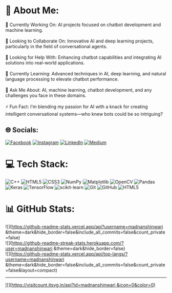# 💫 About Me:
🔭 Currently Working On: AI projects focused on chatbot development and machine learning.<br><br>👯 Looking to Collaborate On: Innovative AI and deep learning projects, particularly in the field of conversational agents.<br><br>🤝 Looking for Help With: Enhancing chatbot capabilities and integrating AI solutions into real-world applications.<br><br>🌱 Currently Learning: Advanced techniques in AI, deep learning, and natural language processing to elevate chatbot performance.<br><br>💬 Ask Me About: AI, machine learning, chatbot development, and any challenges you face in these domains.<br><br>⚡ Fun Fact: I'm blending my passion for AI with a knack for creating intelligent conversational systems—who knew bots could be so intriguing?


## 🌐 Socials:
[![Facebook](https://img.shields.io/badge/Facebook-%231877F2.svg?logo=Facebook&logoColor=white)](https://facebook.com/https://www.facebook.com/khan.adnankhan.5268?mibextid=ZbWKwL) [![Instagram](https://img.shields.io/badge/Instagram-%23E4405F.svg?logo=Instagram&logoColor=white)](https://instagram.com/https://www.instagram.com/itx_adnank?igsh=MWJjdTM4ZWpmZ3E0eg==) [![LinkedIn](https://img.shields.io/badge/LinkedIn-%230077B5.svg?logo=linkedin&logoColor=white)](https://linkedin.com/in/https://www.linkedin.com/in/muhammad-adnan-khan-133132251/) [![Medium](https://img.shields.io/badge/Medium-12100E?logo=medium&logoColor=white)](https://medium.com/@https://medium.com/@adnanshinwari884) 

# 💻 Tech Stack:
![C++](https://img.shields.io/badge/c++-%2300599C.svg?style=for-the-badge&logo=c%2B%2B&logoColor=white) ![HTML5](https://img.shields.io/badge/html5-%23E34F26.svg?style=for-the-badge&logo=html5&logoColor=white) ![CSS3](https://img.shields.io/badge/css3-%231572B6.svg?style=for-the-badge&logo=css3&logoColor=white) ![NumPy](https://img.shields.io/badge/numpy-%23013243.svg?style=for-the-badge&logo=numpy&logoColor=white) ![Matplotlib](https://img.shields.io/badge/Matplotlib-%23ffffff.svg?style=for-the-badge&logo=Matplotlib&logoColor=black) ![OpenCV](https://img.shields.io/badge/opencv-%23white.svg?style=for-the-badge&logo=opencv&logoColor=white) ![Pandas](https://img.shields.io/badge/pandas-%23150458.svg?style=for-the-badge&logo=pandas&logoColor=white) ![Keras](https://img.shields.io/badge/Keras-%23D00000.svg?style=for-the-badge&logo=Keras&logoColor=white) ![TensorFlow](https://img.shields.io/badge/TensorFlow-%23FF6F00.svg?style=for-the-badge&logo=TensorFlow&logoColor=white) ![scikit-learn](https://img.shields.io/badge/scikit--learn-%23F7931E.svg?style=for-the-badge&logo=scikit-learn&logoColor=white) ![Git](https://img.shields.io/badge/git-%23F05033.svg?style=for-the-badge&logo=git&logoColor=white) ![GitHub](https://img.shields.io/badge/github-%23121011.svg?style=for-the-badge&logo=github&logoColor=white) ![HTML5](https://img.shields.io/badge/html5-%23E34F26.svg?style=for-the-badge&logo=html5&logoColor=white)
# 📊 GitHub Stats:
![](https://github-readme-stats.vercel.app/api?username=madnanshinwari &theme=dark&hide_border=false&include_all_commits=false&count_private=false)<br/>
![](https://github-readme-streak-stats.herokuapp.com/?user=madnanshinwari &theme=dark&hide_border=false)<br/>
![](https://github-readme-stats.vercel.app/api/top-langs/?username=madnanshinwari &theme=dark&hide_border=false&include_all_commits=false&count_private=false&layout=compact)

---
[![](https://visitcount.itsvg.in/api?id=madnanshinwari &icon=0&color=0)](https://visitcount.itsvg.in)

<!-- Proudly created with GPRM ( https://gprm.itsvg.in ) -->
